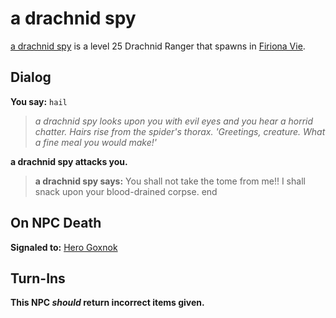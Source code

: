 # a drachnid spy



[a drachnid spy](/npc/84311) is a level 25 Drachnid Ranger that spawns in [Firiona Vie](/zone/84).




## Dialog

**You say:** `hail`



>*a drachnid spy looks upon you with evil eyes and you hear a horrid chatter. Hairs rise from the spider's thorax. 'Greetings, creature. What a fine meal you would make!'*


**a drachnid spy attacks you.**


>**a drachnid spy says:** You shall not take the tome from me!! I shall snack upon your blood-drained corpse.
end



## On NPC Death

**Signaled to:**  [Hero Goxnok](/npc/84319)


## Turn-Ins



**This NPC *should* return incorrect items given.**






